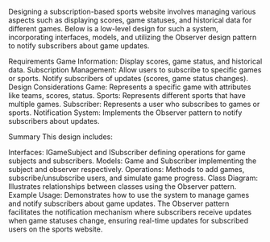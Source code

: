 Designing a subscription-based sports website involves managing various aspects such as displaying scores, game statuses, and historical data for different games. Below is a low-level design for such a system, incorporating interfaces, models, and utilizing the Observer design pattern to notify subscribers about game updates.

Requirements
Game Information:
Display scores, game status, and historical data.
Subscription Management:
Allow users to subscribe to specific games or sports.
Notify subscribers of updates (scores, game status changes).
Design Considerations
Game: Represents a specific game with attributes like teams, scores, status.
Sports: Represents different sports that have multiple games.
Subscriber: Represents a user who subscribes to games or sports.
Notification System: Implements the Observer pattern to notify subscribers about updates.

Summary
This design includes:

Interfaces: IGameSubject and ISubscriber defining operations for game subjects and subscribers.
Models: Game and Subscriber implementing the subject and observer respectively.
Operations: Methods to add games, subscribe/unsubscribe users, and simulate game progress.
Class Diagram: Illustrates relationships between classes using the Observer pattern.
Example Usage: Demonstrates how to use the system to manage games and notify subscribers about game updates.
The Observer pattern facilitates the notification mechanism where subscribers receive updates when game statuses change, ensuring real-time updates for subscribed users on the sports website.